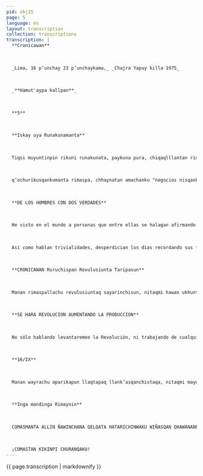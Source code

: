 ```yaml
---
pid: obj15
page: 5
language: es
layout: transcription
collection: transcriptions
transcription: |
  **Cronicawan**
  
  
  
  _Lima, 16 p’unchay 23 p’unchaykama,_ _Chajra Yapuy killa 1975_
  
  
  
  _**Hamut'aypa kallpan**_
  
  
  
  **5**
  
  
  
  **Iskay uya Runakunamanta**
  
  
  
  Tiqsi muyuntinpin rikuni runakunata, paykuna pura, chiqaqlllantan rimayku nispa wajyanakuyta, chiqaqllatan munayku nispa sutiyakuyta. Qella rimaykunapi, chiqaqpaqmi qellaychakusqankumanta rimanku, ñusqonsapa kankuman chhaynataraqmi lliw riqsisqa ayllukunataña, hamut'asqataña rimanku, chaytan mistikuna ninku "lugares comunes" nispa, ichaqa paykuna purallan saminchakunku, paykuna purallan amachakunku. Imaymanatan rimanku, hawan ukhuta, p’unchay. p’unchaytan usuchinku
  
  
  
  q’ochurikusqankumanta rimaspa, chhaynatan amachanku "negocios nisqankuta", ichaqa k’amispan tukunku, chiqnikuspa, pipas paykunamanta riman chayqa. Manan chay runakunaqa chiqaqta munankuchu, munankun wira sapa, qolqe sapa kayllata. Aswantan qolqenkuta munanku, chiqaq nisqankutaq p’achata hinallan munaku, millayninkuta pakanankupaq, ch’ulla sunqokuna mana piwanpas aylluchakunkuchu qolqellankuwanmi much’anakunku. Chay runakunan tukukapunqaku revolusiunpa thaskiyninwan.
  
  
  
  **DE LOS HOMBRES CON DOS VERDADES**
  
  
  
  He visto en el mundo a personas que entre ellas se halagan afirmando que sólo hablan la verdad, entre ellos mismos se dicen nosotros sólo amamos la verdad. En sus charlas de ociosos verdaderamente hablan de sus ociosidades, como si fueran personas de ciencia dos, hablan de pensamientos ya masticados, a eso llaman los mestizos "lugares comunes" diciendo. Eso sí sólo entre ellos se ponderan, entre ellos se defienden.
  
  
  
  Así como hablan trivialidades, desperdician los días recordando sus fiestas, hablando de sus juergas así defienden lo que lla man sus negocios, pero, ahitos insultan sin cansancio, odian sin compasión s alguien osa hablar de ellos. Esos hombres no aman la verdad, aman su gordura, sólo aman su dinero. Sobre todas las cosas quieren su fortuna, eso que llaman la verdad, lo anhelan como a un vestido, para envolver sus verguenzas, sus impurezas. En el fondo todos ellos son personalistas, no se asocian con nadie sólo vieven en contubernio con su dinero. Esos hombres se acabarán con la marcha de la Revolución.
  
  
  
  **CRONICAWAN Ruruchispan Revulusiunta Taripasun**
  
  
  
  Manan rimaspallachu revulusiuntaq sayarinchisun, nitaqmi hawan ukhunta, hanku hankullata llank’aspachu ayllunchista sayarichisun. Qhari thaskiywanmi revolusiuntaqa pashkasunillaqtanchis umanpi, imaynatan kunyaq sansata rawrarichisunman chhaynataraq. Ruwankun revulusiunta sapanka runaq kallpanwan, lliw llaqtantin runakunaq kallpanwan. Revulusiunmi mast'arikuna llank’aspa, perqata hina sayarichina, hump’iywan, kawsaywan, yawarwan. Manan kanmanchu cheqapaq hayllipas, manataq takipas, manan q’ochurikuy kanmanchu mana revulusiunta taripasun chayqa, revulusiunllapin llaqtaq nunan wiñan, revulusiunllapin wajchaq takiynin phutumun, reyulusiunllan cheqapaq mana muchurinapaq kawsana. Ymaynan taytanchis Tupac Amaru, Mamanchis Micaela Bastidas, aylluntin ñak’ariranku españolkunaq makinpi llaqtan unanchanta mashkhaspa imaynatan k'illinsanmanta pacha hujmanta sayariranku, llaqtata amachaspa, imaynatan mana hayk’aqpas wañunankupaq sunqonchispi kawsanku ku Tupas, Micaela Bastidas, chayta qatispan ñuqanchispas llaqtanchis rayku llank'ananchisimaynatan qespisqaña llaqtata tariranchis, Chaymanta sagenanchis hatun kallpasapa, takiypi kurkusqa llaqtata. Makinchispin kashan aswantaraq allpa ruruchinanchispaq, makinchispin samashan chuqiluq musqoynin, sunqonchispin ayampa weqmpes laahan ulluku samayninpas. Aantaqmi llank'ananchis achupalla wiñananpaq, papa, sara, kananpaq, chirimuya, apichu, lliwman ima chayananpaq.
  
  
  
  **SE HARA REVOLUCION AUMENTANDO LA PRODUCCION**
  
  
  
  No sólo hablando levantaremoe la Revolución, ni trabajando de cualquier modo, ni con alardes perifóricos, no construiremoe nuestro pueblo trahajando sin voluntad. Con paso firme desataremos la revolución sobre la cabesa de nuestro pueblo como halo de felicidad, como si prendiésemos fuego inextinguible, de ese modo. La Revolución lo hacen todos los hombres con sus fuerzas, los hacen los pueblos con su acento multitudinariq. La: Ravolución sólo se extiende con el trabajo, se levanta como un muro de paz, con argamasa de sudor, de sangre y lágrimas No habrá canto verdadero, ni alegría ni júbilo si no alcanzamos la plenitud de la revolución. Sólo en la Revolución se agiganta el espíritu del pueblo, sólo en la revolución eclosionen las canciones del pueblo, sólo la Revolución decreta la extinción del sufrimiento. Así como nuestro Apu Tupac Amaru, como Micaela Bastidas y sus familiares padecieron lo indecible en manos de los españoles buscando las banderas del pueblo, así como volvieron desde sus semillas buscando las banderas del pueblo, así como viven en nuestros corazones por que lucharon por la causa del pueblo, asi como Túpas Amaru y Micaela Bastidas amanecen en nuestros pechos todos los días, de ese mismo modo todos los días debemos continuar sus caminos, debemos trabajar por nuestro pueblo, debemos seguir a Túpac Amaru, ya que encontramos un pueblo con libertad, dejemos otro, donde la canción sea patrimonio de todos Está en nuestras manos la posibilidad de que la tierra dé más frutos, en nuestras manos descansa el aliento de las frutas, hasta el sueño de las quinuas en nuestras manos tasca, debemos trabajar aún más para que se multipliquen las piñas, para que fructifiquen las papas, los maíces, las chirimoyas, los camotes, que haya frutos y frutas para todos.
  
  
  
  **16/IX**
  
  
  
  Manan wayrachu aparikapun llaqtapaq llank’asqanchistaqa, nitaqmi mayuchu chinkachipun ayllupas hatarichisqataqa Qhapanmi runaq sunqonpi, runapaq tarpusqanqa, Imacha kawaayninchis kanman karan, mana no qanchispaq machulanchis llank’ankuman chayqa. Kay , pachapiqa lliw k’askasqa kawsanman chhaynan. Ñuqanchistan saqewanchis allin qespis qa suyuta, nuqanchismi saqenanchis sumaq kawsayta, mana qhapaq, wajcha ch’iqtayuq llaqtata, hujlla, sumaqlla, ch’ullasunqoyuq llaqtata. Chayta qhawaspan ñawpaqtaqa llaqtanchispaq llank'ananchis, chaymantataq ch’uspanchispaq, taqenchispaq, Chayman chayaspañan revolusionario nispa sut'ichakusun, mana chhayna kanqa chayqa, hawa simillatan rimapakusun.
  
  
  
  **Inga mandinga Rimaynin**
  
  
  
  COMASMANTA ALLIN ÑAWINCHANA QELQATA HATARICHINWAKU WIÑASQAN QHAWANANPAQ
  
  
  
  ¡COMASTAN KIKINPI CHURANQAKU!
---
```


{{ page.transcription | markdownify }}
